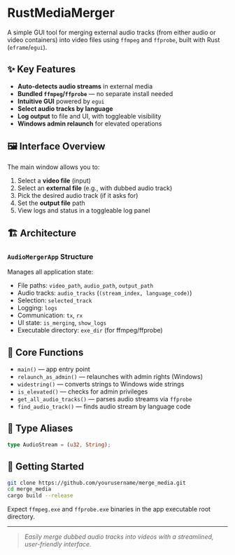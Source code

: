 # RustMediaMerger

A simple GUI tool for merging external audio tracks (from either audio or video containers) into video files using `ffmpeg` and `ffprobe`, built with Rust (`eframe`/`egui`).

## ✨ Key Features

- **Auto-detects audio streams** in external media
- **Bundled `ffmpeg`/`ffprobe`** — no separate install needed
- **Intuitive GUI** powered by `egui`
- **Select audio tracks by language**
- **Log output** to file and UI, with toggleable visibility
- **Windows admin relaunch** for elevated operations

## 🖼 Interface Overview

The main window allows you to:

1. Select a **video file** (input)
2. Select an **external file** (e.g., with dubbed audio track)
3. Pick the desired audio track (if it asks for)
4. Set the **output file** path
5. View logs and status in a toggleable log panel

## 🏗 Architecture

### `AudioMergerApp` Structure

Manages all application state:

- File paths: `video_path`, `audio_path`, `output_path`
- Audio tracks: `audio_tracks` (`(stream_index, language_code)`)
- Selection: `selected_track`
- Logging: `logs`
- Communication: `tx`, `rx`
- UI state: `is_merging`, `show_logs`
- Executable directory: `exe_dir` (for ffmpeg/ffprobe)

## 🔧 Core Functions

- `main()` — app entry point
- `relaunch_as_admin()` — relaunches with admin rights (Windows)
- `widestring()` — converts strings to Windows wide strings
- `is_elevated()` — checks for admin privileges
- `get_all_audio_tracks()` — parses audio streams via `ffprobe`
- `find_audio_track()` — finds audio stream by language code

## 🧪 Type Aliases

```rust
type AudioStream = (u32, String);
```

## 🚀 Getting Started

```bash
git clone https://github.com/yourusername/merge_media.git
cd merge_media
cargo build --release
```

Expect `ffmpeg.exe` and `ffprobe.exe` binaries in the app executable root directory.

---

> _Easily merge dubbed audio tracks into videos with a streamlined, user-friendly interface._
